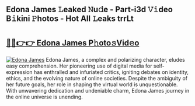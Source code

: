 ## Edona James 𝙻eaked 𝙽u𝚍e - Part-i3d 𝚅𝚒deo B𝚒kini 𝙿hotos - Hot All 𝙻eaks trrLt

# <h2><a href="http://ld2g3y.urlbe.top/?page=Edona+James">🔗🔗👉👉 Edona James P𝚑oto𝚜Vid𝚎o</a></h2>

[![Edona James](https://i.imgur.com/eBuTRDB.gif)](http://ld2g3y.urlbe.top/?page=Edona+James)
Edona James, a complex and polarizing character, eludes easy comprehension. Her pioneering use of digital media for self-expression has enthralled and infuriated critics, igniting debates on identity, ethics, and the evolving nature of online societies. Despite the ambiguity of her future goals, her role in shaping the virtual world is unquestionable. With unwavering dedication and undeniable charm, Edona James journey in the online universe is unending.
